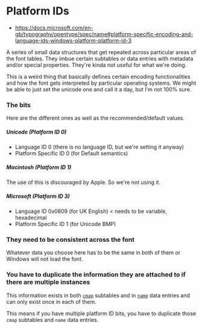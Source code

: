 # Platform IDs

- https://docs.microsoft.com/en-gb/typography/opentype/spec/name#platform-specific-encoding-and-language-ids-windows-platform-platform-id-3

A series of small data structures that get repeated across particular areas of the font tables. They imbue certain subtables or data entries with metadata and/or special properties. They're kinda not useful for what we're doing.

This is a weird thing that basically defines certain encoding functionalities and how the font gets interpreted by particular operating systems. We might be able to just set the unicode one and call it a day, but I'm not 100% sure.

### The bits

Here are the different ones as well as the recommended/default values.

##### Unicode (Platform ID 0)
- Language ID 0 (there is no language ID, but we're setting it anyway)
- Platform Specific ID 0 (for Default semantics)


##### Macintosh (Platform ID 1)
The use of this is discouraged by Apple. So we're not using it.

##### Microsoft (Platform ID 3)
- Language ID 0x0809 (for UK English) < needs to be variable, hexadecimal
- Platform Specific ID 1 (for Unicode BMP)

### They need to be consistent across the font

Whatever data you choose here has to be the same in both of them or Windows will not load the font.

### You have to duplicate the information they are attached to if there are multiple instances

This information exists in both [`cmap`](../tables/cmap.md) subtables and in [`name`](../tables/cmap.md) data entries and can only exist once in each of them.

This means if you have multiple platform ID bits, you have to duplicate those `cmap` subtables and `name` data entries.